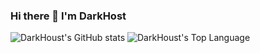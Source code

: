 
### Hi there 👋 I'm DarkHost
![DarkHoust's GitHub stats](https://github-readme-stats.vercel.app/api?username=DarkHoust&theme=nord)
![DarkHoust's Top Language](https://github-readme-stats.vercel.app/api/top-langs?username=DarkHoust&locale=en&theme=nord&layout=compact)
